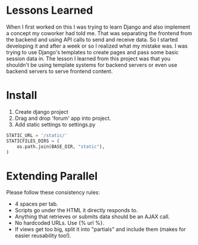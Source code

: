 # Lessons Learned
When I first worked on this I was trying to learn Django and also implement a concept my coworker had told me. That was separating the frontend from the backend and using API calls to send and receive data. So I started developing it and after a week or so I realized what my mistake was. I was trying to use Django's templates to create pages and pass some basic session data in. The lesson I learned from this project was that you shouldn't be using template systems for backend servers or even use backend servers to serve frontend content.

# Install
1. Create django project
2. Drag and drop 'forum' app into project.
3. Add static settings to settings.py

```python
STATIC_URL = '/static/'
STATICFILES_DIRS = (
    os.path.join(BASE_DIR, "static"),
)
```

# Extending Parallel
Please follow these consistency rules:
* 4 spaces per tab.
* Scripts go under the HTML it directly responds to.
* Anything that retrieves or submits data should be an AJAX call.
* No hardcoded URLs. Use {% url %}.
* If views get too big, split it into "partials" and include them (makes for easier reusability too!).
